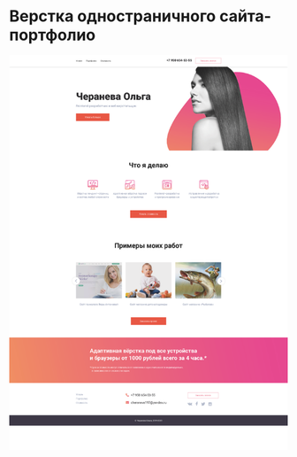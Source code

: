 # Верстка одностраничного сайта-портфолио
![Макет сайта](https://github.com/OlgaCheraneva/markup-graduation-project-gulp/raw/master/img.png)
